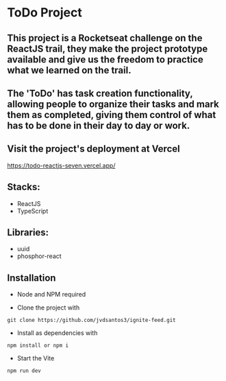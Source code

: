 # ToDo Project

## This project is a Rocketseat challenge on the ReactJS trail, they make the project prototype available and give us the freedom to practice what we learned on the trail.

## The 'ToDo' has task creation functionality, allowing people to organize their tasks and mark them as completed, giving them control of what has to be done in their day to day or work.

## Visit the project's deployment at Vercel 

<https://todo-reactjs-seven.vercel.app/>

## Stacks:

* ReactJS
* TypeScript

## Libraries:

* uuid
* phosphor-react

## Installation

* Node and NPM required

* Clone the project with 

```
git clone https://github.com/jvdsantos3/ignite-feed.git
```

* Install as dependencies with 

```
npm install or npm i
```

* Start the Vite

```
npm run dev
```
